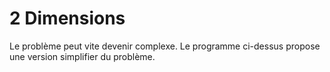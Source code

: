 # 2 Dimensions
Le problème peut vite devenir complexe. Le programme ci-dessus propose une version simplifier du problème. 